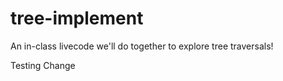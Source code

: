 # tree-implement

An in-class livecode we'll do together to explore tree traversals!

Testing Change